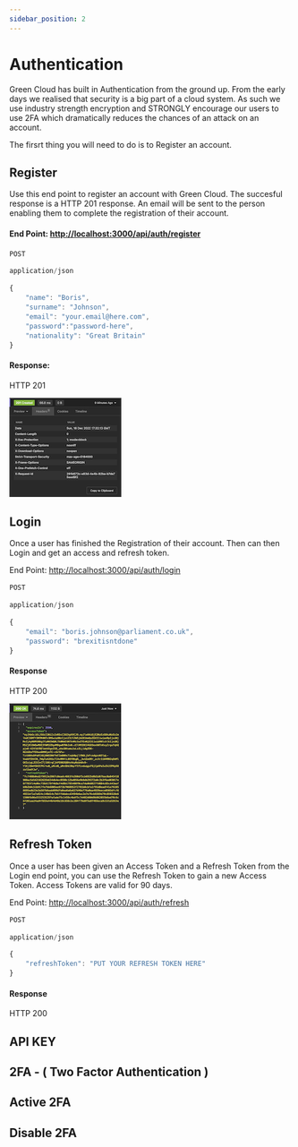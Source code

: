 ```yaml
---
sidebar_position: 2
---
```


# Authentication

Green Cloud has built in Authentication from the ground up. From the early days we realised that security is a big part of a cloud system. As such we use industry strength encryption and STRONGLY encourage our users to use 2FA which dramatically reduces the chances of an attack on an account.

The firsrt thing you will need to do is to Register an account.

## Register

Use this end point to register an account with Green Cloud. The succesful response is a HTTP 201 response. An email will be sent to the person enabling them to complete the registration of their account.

#### End Point: [http://localhost:3000/api/auth/register](http://localhost:3000/api/auth/register)

```js title="HTTP VERB"
POST
```

```js title="Content Header"
application/json
```

```js title="Body"
{
	"name": "Boris",
	"surname": "Johnson",
	"email": "your.email@here.com",
	"password":"password-here",
	"nationality": "Great Britain"
}
```

#### Response: 

HTTP 201 

![alt text for screen readers](../img/registerresponse.png "API repsonse after registration")

## Login

Once a user has finished the Registration of their account. Then can then Login and get an access and refresh token.

End Point: [http://localhost:3000/api/auth/login](http://localhost:3000/api/auth/login)

```js title="HTTP VERB"
POST
```

```js title="Content Header"
application/json
```

```js title="Body"
{
	"email": "boris.johnson@parliament.co.uk",
	"password": "brexitisntdone"
}
```

#### Response

HTTP 200 

![alt text for screen readers](../img/loginsuccess.png "API repsonse after successful login")

## Refresh Token

Once a user has been given an Access Token and a Refresh Token from the Login end point, you can use the Refresh Token to gain a new Access Token. Access Tokens are valid for 90 days.

End Point: [http://localhost:3000/api/auth/refresh](http://localhost:3000/api/auth/refresh)

```js title="HTTP VERB"
POST
```

```js title="Content Header"
application/json
```

```js title="Body"
{
	"refreshToken": "PUT YOUR REFRESH TOKEN HERE"
}
```

#### Response

HTTP 200 


## API KEY

## 2FA - ( Two Factor Authentication )

## Active 2FA

## Disable 2FA